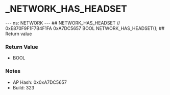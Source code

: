 # _NETWORK_HAS_HEADSET

--- ns: NETWORK --- ## NETWORK_HAS_HEADSET  // 0xE870F9F1F7B4F1FA 0xA7DC5657 BOOL NETWORK_HAS_HEADSET();   ## Return value

### Return Value
* BOOL

### Notes
* AP Hash: 0x0xA7DC5657
* Build: 323

